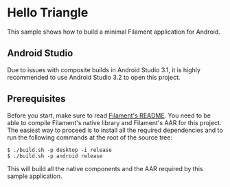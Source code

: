 # Hello Triangle

This sample shows how to build a minimal Filament application for Android.

## Android Studio

Due to issues with composite builds in Android Studio 3.1, it is highly recommended to use
Android Studio 3.2 to open this project.

## Prerequisites

Before you start, make sure to read [Filament's README](../../../README.md). You need to be able to
compile Filament's native library and Filament's AAR for this project. The easiest way to proceed
is to install all the required dependencies and to run the following commands at the root of the
source tree:

```
$ ./build.sh -p desktop -i release
$ ./build.sh -p android release
```

This will build all the native components and the AAR required by this sample application.
